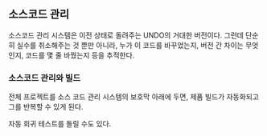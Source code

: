 ## 소스코드 관리
소스코드 관리 시스템은 이전 상태로 돌려주는 UNDO의 거대한 버전이다.
그런데 단순히 실수를 취소해주는 것 뿐만 아니라, 누가 이 코드를 바꾸었는지, 버전 간 차이는 무엇인지, 코드를 몇 줄 바꿨는지 등을 추적한다.

### 소스코드 관리와 빌드
전체 프로젝트를 소스 코드 관리 시스템의 보호막 아래에 두면, 제품 빌드가 자동화되고 그를 반복할 수 있게 된다. 

자동 회귀 테스트를 돌릴 수도 있다.